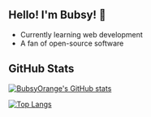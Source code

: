 ## Hello! I'm Bubsy! :wave:
- Currently learning web development
- A fan of open-source software
## GitHub Stats
[![BubsyOrange's GitHub stats](https://github-readme-stats.vercel.app/api?username=BubsyOrange)](https://github.com/BubsyOrange/github-readme-stats)

[![Top Langs](https://github-readme-stats.vercel.app/api/top-langs/?username=BubsyOrange&layout=compact)](https://github.com/BubsyOrange/github-readme-stats)
